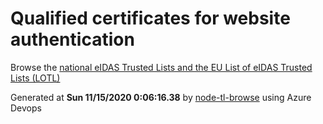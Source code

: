 # Qualified certificates for website authentication 
 Browse the [national eIDAS Trusted Lists and the EU List of eIDAS Trusted Lists (LOTL)](https://webgate.ec.europa.eu/tl-browser/#/) 
 
 
Generated at **Sun 11/15/2020  0:06:16.38** by [node-tl-browse](https://github.com/ymedlop/node-tl-browser) using Azure Devops 
